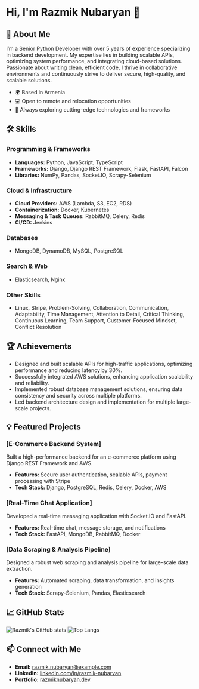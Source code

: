 # Hi, I'm Razmik Nubaryan 👋

## 🚀 About Me
I’m a Senior Python Developer with over 5 years of experience specializing in backend development. My expertise lies in building scalable APIs, optimizing system performance, and integrating cloud-based solutions. Passionate about writing clean, efficient code, I thrive in collaborative environments and continuously strive to deliver secure, high-quality, and scalable solutions.

- 🌍 Based in Armenia
- 💻 Open to remote and relocation opportunities
- 🧠 Always exploring cutting-edge technologies and frameworks

## 🛠️ Skills

### **Programming & Frameworks**
- **Languages:** Python, JavaScript, TypeScript
- **Frameworks:** Django, Django REST Framework, Flask, FastAPI, Falcon
- **Libraries:** NumPy, Pandas, Socket.IO, Scrapy-Selenium

### **Cloud & Infrastructure**
- **Cloud Providers:** AWS (Lambda, S3, EC2, RDS)
- **Containerization:** Docker, Kubernetes
- **Messaging & Task Queues:** RabbitMQ, Celery, Redis
- **CI/CD:** Jenkins

### **Databases**
- MongoDB, DynamoDB, MySQL, PostgreSQL

### **Search & Web**
- Elasticsearch, Nginx

### **Other Skills**
- Linux, Stripe, Problem-Solving, Collaboration, Communication, Adaptability, Time Management, Attention to Detail, Critical Thinking, Continuous Learning, Team Support, Customer-Focused Mindset, Conflict Resolution

## 🏆 Achievements
- Designed and built scalable APIs for high-traffic applications, optimizing performance and reducing latency by 30%.
- Successfully integrated AWS solutions, enhancing application scalability and reliability.
- Implemented robust database management solutions, ensuring data consistency and security across multiple platforms.
- Led backend architecture design and implementation for multiple large-scale projects.

## 💡 Featured Projects
### [E-Commerce Backend System]
Built a high-performance backend for an e-commerce platform using Django REST Framework and AWS.
- **Features:** Secure user authentication, scalable APIs, payment processing with Stripe
- **Tech Stack:** Django, PostgreSQL, Redis, Celery, Docker, AWS

### [Real-Time Chat Application]
Developed a real-time messaging application with Socket.IO and FastAPI.
- **Features:** Real-time chat, message storage, and notifications
- **Tech Stack:** FastAPI, MongoDB, RabbitMQ, Docker

### [Data Scraping & Analysis Pipeline]
Designed a robust web scraping and analysis pipeline for large-scale data extraction.
- **Features:** Automated scraping, data transformation, and insights generation
- **Tech Stack:** Scrapy-Selenium, Pandas, Elasticsearch

## 📈 GitHub Stats
![Razmik's GitHub stats](https://github-readme-stats.vercel.app/api?username=Razmik1998&show_icons=true&theme=dark)
![Top Langs](https://github-readme-stats.vercel.app/api/top-langs/?username=Razmik1998&layout=compact&theme=dark)

## 📫 Connect with Me
- **Email:** [razmik.nubaryan@example.com](mailto:razmik.nubaryan@example.com)
- **LinkedIn:** [linkedin.com/in/razmik-nubaryan](https://linkedin.com/in/razmik-nubaryan)
- **Portfolio:** [razmiknubaryan.dev](https://razmiknubaryan.dev)
